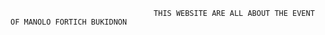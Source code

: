                                     THIS WEBSITE ARE ALL ABOUT THE EVENT OF MANOLO FORTICH BUKIDNON
